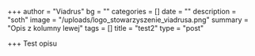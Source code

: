 +++
author = "Viadrus"
bg = ""
categories = []
date = ""
description = "soth"
image = "/uploads/logo_stowarzyszenie_viadrusa.png"
summary = "Opis z kolumny lewej"
tags = []
title = "test2"
type = "post"

+++
Test opisu